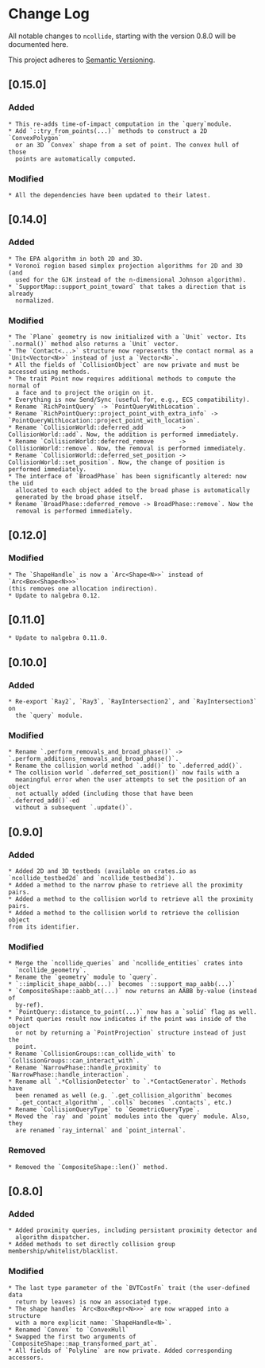 # Change Log
All notable changes to `ncollide`, starting with the version 0.8.0 will be
documented here.

This project adheres to [Semantic Versioning](http://semver.org/).

## [0.15.0]
### Added
    * This re-adds time-of-impact computation in the `query`module.
    * Add `::try_from_points(...)` methods to construct a 2D `ConvexPolygon`
      or an 3D `Convex` shape from a set of point. The convex hull of those
      points are automatically computed.
### Modified
    * All the dependencies have been updated to their latest.

## [0.14.0]
### Added
    * The EPA algorithm in both 2D and 3D.
    * Voronoï region based simplex projection algorithms for 2D and 3D (and
      used for the GJK instead of the n-dimensional Johnson algorithm).
    * `SupportMap::support_point_toward` that takes a direction that is already
      normalized.
### Modified
    * The `Plane` geometry is now initialized with a `Unit` vector. Its `.normal()` method also returns a `Unit` vector.
    * The `Contact<...>` structure now represents the contact normal as a `Unit<Vector<N>>` instead of just a `Vector<N>`.
    * All the fields of `CollisionObject` are now private and must be accessed using methods.
    * The trait Point now requires additional methods to compute the normal of
      a face and to project the origin on it.
    * Everything is now Send/Sync (useful for, e.g., ECS compatibility).
    * Rename `RichPointQuery` -> `PointQueryWithLocation`.
    * Rename `RichPointQuery::project_point_with_extra_info` -> `PointQueryWithLocation::project_point_with_location`.
    * Rename `CollisionWorld::deferred_add          -> CollisionWorld::add`. Now, the addition is performed immediately.
    * Rename `CollisionWorld::deferred_remove       -> CollisionWorld::remove`. Now, the removal is performed immediately.
    * Rename `CollisionWorld::deferred_set_position -> CollisionWorld::set_position`. Now, the change of position is performed immediately.
    * The interface of `BroadPhase` has been significantly altered: now the uid
      allocated to each object added to the broad phase is automatically
      generated by the broad phase itself.
    * Rename `BroadPhase::deferred_remove -> BroadPhase::remove`. Now the
      removal is performed immediately.

## [0.12.0]
### Modified
    * The `ShapeHandle` is now a `Arc<Shape<N>>` instead of `Arc<Box<Shape<N>>>`
    (this removes one allocation indirection).
    * Update to nalgebra 0.12.

## [0.11.0]
    * Update to nalgebra 0.11.0.

## [0.10.0]
### Added
    * Re-export `Ray2`, `Ray3`, `RayIntersection2`, and `RayIntersection3` on
      the `query` module.
### Modified
    * Rename `.perform_removals_and_broad_phase()` -> `.perform_additions_removals_and_broad_phase()`.
    * Rename the collision world method `.add()` to `.deferred_add()`.
    * The collision world `.deferred_set_position()` now fails with a
      meaningful error when the user attempts to set the position of an object
      not actually added (including those that have been `.deferred_add()`-ed
      without a subsequent `.update()`.


## [0.9.0]
### Added
    * Added 2D and 3D testbeds (available on crates.io as `ncollide_testbed2d` and `ncollide_testbed3d`).
    * Added a method to the narrow phase to retrieve all the proximity pairs.
    * Added a method to the collision world to retrieve all the proximity pairs.
    * Added a method to the collision world to retrieve the collision object
    from its identifier.
### Modified
    * Merge the `ncollide_queries` and `ncollide_entities` crates into
      `ncollide_geometry`.
    * Rename the `geometry` module to `query`.
    * `::implicit_shape_aabb(...)` becomes `::support_map_aabb(...)`
    * `CompositeShape::aabb_at(...)` now returns an AABB by-value (instead of
      by-ref).
    * `PointQuery::distance_to_point(...)` now has a `solid` flag as well.
    * Point queries result now indicates if the point was inside of the object
      or not by returning a `PointProjection` structure instead of just the
      point.
    * Rename `CollisionGroups::can_collide_with` to `CollisionGroups::can_interact_with`.
    * Rename `NarrowPhase::handle_proximity` to `NarrowPhase::handle_interaction`.
    * Rename all `.*CollisionDetector` to `.*ContactGenerator`. Methods have
      been renamed as well (e.g. `.get_collision_algorithm` becomes
      `.get_contact_algorithm`, `.colls` becomes `.contacts`, etc.)
    * Rename `CollisionQueryType` to `GeometricQueryType`.
    * Moved the `ray` and `point` modules into the `query` module. Also, they
      are renamed `ray_internal` and `point_internal`.
### Removed
    * Removed the `CompositeShape::len()` method.

## [0.8.0]
### Added
    * Added proximity queries, including persistant proximity detector and
      algorithm dispatcher.
    * Added methods to set directly collision group membership/whitelist/blacklist.
### Modified
    * The last type parameter of the `BVTCostFn` trait (the user-defined data
      return by leaves) is now an associated type.
    * The shape handles `Arc<Box<Repr<N>>>` are now wrapped into a structure
      with a more explicit name: `ShapeHandle<N>`.
    * Renamed `Convex` to `ConvexHull`
    * Swapped the first two arguments of `CompositeShape::map_transformed_part_at`.
    * All fields of `Polyline` are now private. Added corresponding accessors.
